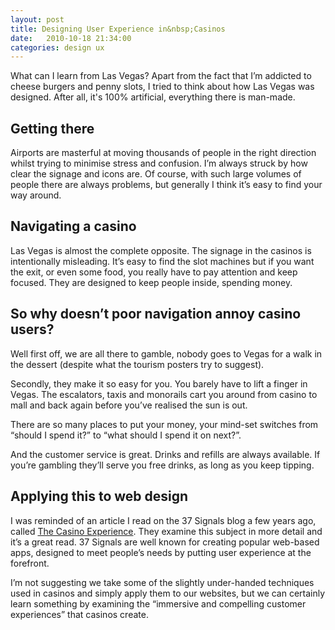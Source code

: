 ```yaml
---
layout: post
title: Designing User Experience in&nbsp;Casinos
date:   2010-10-18 21:34:00
categories: design ux
---
```


What can I learn from Las Vegas? Apart from the fact that I’m addicted to cheese burgers and penny slots, I tried to think about how Las Vegas was designed. After all, it's 100% artificial, everything there is man-made.

<!--more-->

## Getting there

Airports are masterful at moving thousands of people in the right direction whilst trying to minimise stress and confusion. I’m always struck by how clear the signage and icons are. Of course, with such large volumes of people there are always problems, but generally I think it’s easy to find your way around.

## Navigating a casino

Las Vegas is almost the complete opposite. The signage in the casinos is intentionally misleading. It’s easy to find the slot machines but if you want the exit, or even some food, you really have to pay attention and keep focused. They are designed to keep people inside, spending money.

## So why doesn’t poor navigation annoy casino users?

Well first off, we are all there to gamble, nobody goes to Vegas for a walk in the dessert (despite what the tourism posters try to suggest).

Secondly, they make it so easy for you. You barely have to lift a finger in Vegas. The escalators, taxis and monorails cart you around from casino to mall and back again before you’ve realised the sun is out.

There are so many places to put your money, your mind-set switches from “should I spend it?” to “what should I spend it on next?”.

And the customer service is great. Drinks and refills are always available. If you’re gambling they’ll serve you free drinks, as long as you keep tipping.

## Applying this to web design

I was reminded of an article I read on the 37 Signals blog a few years ago, called [The Casino Experience](https://signalvnoise.com/archives2/the_casino_experience.php). They examine this subject in more detail and it’s a great read. 37 Signals are well known for creating popular web-based apps, designed to meet people’s needs by putting user experience at the forefront.

I’m not suggesting we take some of the slightly under-handed techniques used in casinos and simply apply them to our websites, but we can certainly learn something by examining the “immersive and compelling customer experiences” that casinos create.